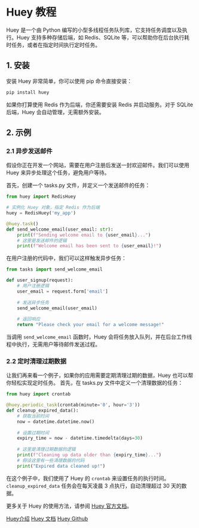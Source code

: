 # Huey 教程

<show-structure depth="2"/>

Huey 是一个由 Python 编写的小型多线程任务队列库，它支持任务调度以及执行。Huey 支持多种存储后端，如 Redis、SQLite 等，可以帮助你在后台执行耗时任务，或者在指定时间执行定时任务。

## 1. 安装

安装 Huey 非常简单，你可以使用 pip 命令直接安装：

```Bash
pip install huey
```

如果你打算使用 Redis 作为后端，你还需要安装 Redis 并启动服务。对于 SQLite 后端，Huey 会自动管理，无需额外安装。

## 2. 示例

### 2.1 异步发送邮件

假设你正在开发一个网站，需要在用户注册后发送一封欢迎邮件。我们可以使用 Huey 来异步处理这个任务，避免用户等待。

首先，创建一个 tasks.py 文件，并定义一个发送邮件的任务：

```Python
from huey import RedisHuey

# 实例化 Huey 对象，指定 Redis 作为后端
huey = RedisHuey('my_app')

@huey.task()
def send_welcome_email(user_email: str):
    print(f"Sending welcome email to {user_email}...")
    # 这里是发送邮件的逻辑
    print(f"Welcome email has been sent to {user_email}!")
```

在用户注册的代码中，我们可以这样触发异步任务：

```Python
from tasks import send_welcome_email

def user_signup(request):
    # 用户注册逻辑
    user_email = request.form['email']
    
    # 发送异步任务
    send_welcome_email(user_email)
    
    # 返回响应
    return "Please check your email for a welcome message!"
```


当调用 `send_welcome_email` 函数时，Huey 会将任务放入队列，并在后台工作线程中执行，无需用户等待邮件发送过程。

### 2.2 定时清理过期数据

让我们再来看一个例子，如果你的应用需要定期清理过期的数据，Huey 也可以帮你轻松实现定时任务。 首先，在 tasks.py 文件中定义一个清理数据的任务：

```Python
from huey import crontab

@huey.periodic_task(crontab(minute='0', hour='3'))
def cleanup_expired_data():
    # 获取当前时间
    now = datetime.datetime.now()
    
    # 设置过期时间
    expiry_time = now - datetime.timedelta(days=30)
    
    # 这里是清理过期数据的逻辑
    print(f"Cleaning up data older than {expiry_time}...")
    # 假设这里有一些清理数据的代码
    print("Expired data cleaned up!")
```


在这个例子中，我们使用了 Huey 的 `crontab` 来设置任务的执行时间。`cleanup_expired_data` 任务会在每天凌晨 3 点执行，自动清理超过 30 天的数据。

更多关于 Huey 的使用方法，请参阅 [Huey 官方文档](https://huey.readthedocs.io/en/latest)。

<seealso>
<category ref="ref_docs">
    <a href="https://mp.weixin.qq.com/s/lQpatjBfxQqtU0-7Hebg6A">Huey介绍</a>
    <a href="https://huey.readthedocs.io/en/latest/">Huey 文档</a>
</category>
<category ref="ref_github">
    <a href="https://github.com/coleifer/huey">Huey Github</a>
</category>
<category ref="ref_issues"></category>
<category ref="ref_hf"></category>
<category ref="ref_ms"></category>
</seealso>



